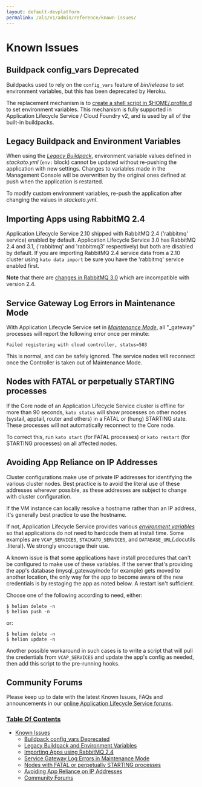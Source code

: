 ```yaml
---
layout: default-devplatform
permalink: /als/v1/admin/reference/known-issues/
---
```

<!--PUBLISHED-->

Known Issues[](#known-issues "Permalink to this headline")
===========================================================

Buildpack config\_vars Deprecated[](#buildpack-config-vars-deprecated "Permalink to this headline")
----------------------------------------------------------------------------------------------------

Buildpacks used to rely on the `config_vars` feature
of *bin/release* to set environment variables, but this has been
deprecated by Heroku.

The replacement mechanism is to [create a shell script in
\$HOME/.profile.d](https://devcenter.heroku.com/articles/profiled) to
set environment variables. This mechanism is fully supported in Application Lifecycle Service
/ Cloud Foundry v2, and is used by all of the built-in buildpacks.

Legacy Buildpack and Environment Variables[](#legacy-buildpack-and-environment-variables "Permalink to this headline")
-----------------------------------------------------------------------------------------------------------------------

When using the [*Legacy
Buildpack*](/als/v1/user/deploy/buildpack/#buildpacks), environment
variable values defined in *stackato.yml* (`env:`
block) cannot be updated without re-pushing the application with new
settings. Changes to variables made in the Management Console will be
overwritten by the original ones defined at push when the application is
restarted.

To modify custom environment variables, re-push the application after
changing the values in *stackato.yml*.

Importing Apps using RabbitMQ 2.4[](#importing-apps-using-rabbitmq-2-4 "Permalink to this headline")
-----------------------------------------------------------------------------------------------------

Application Lifecycle Service 2.10 shipped with RabbitMQ 2.4 ('rabbitmq' service) enabled by
default. Application Lifecycle Service 3.0 has RabbitMQ 2.4 and 3.1, ('rabbitmq' and
'rabbitmq3' respectively) but both are disabled by default. If you are
importing RabbitMQ 2.4 service data from a 2.10 cluster using
`kato data import` be sure you have the 'rabbitmq'
service enabled first.

**Note** that there are [changes in RabbitMQ
3.0](http://www.rabbitmq.com/blog/2012/11/19/breaking-things-with-rabbitmq-3-0/)
which are incompatible with version 2.4.

Service Gateway Log Errors in Maintenance Mode[](#service-gateway-log-errors-in-maintenance-mode "Permalink to this headline")
-------------------------------------------------------------------------------------------------------------------------------

With Application Lifecycle Service set in [*Maintenance
Mode*](/als/v1/admin/console/customize/#console-settings), all "\_gateway"
processes will report the following error once per minute:

    Failed registering with cloud controller, status=503

This is normal, and can be safely ignored. The service nodes will
reconnect once the Controller is taken out of Maintenance Mode.

Nodes with FATAL or perpetually STARTING processes[](#nodes-with-fatal-or-perpetually-starting-processes "Permalink to this headline")
---------------------------------------------------------------------------------------------------------------------------------------

If the Core node of an Application Lifecycle Service cluster is offline for more than 90
seconds, `kato status` will show processes on other
nodes (systail, apptail, router and others) in a FATAL or (hung)
STARTING state. These processes will not automatically reconnect to the
Core node.

To correct this, run `kato start` (for FATAL
processes) or `kato restart` (for STARTING
processes) on all affected nodes.

Avoiding App Reliance on IP Addresses[](#avoiding-app-reliance-on-ip-addresses "Permalink to this headline")
-------------------------------------------------------------------------------------------------------------

Cluster configurations make use of private IP addresses for identifying
the various cluster nodes. Best practice is to avoid the literal use of
these addresses wherever possible, as these addresses are subject to
change with cluster configuration.

If the VM instance can locally resolve a hostname rather than an IP
address, it's generally best practice to use the hostname.

If not, Application Lifecycle Service provides various [*environment
variables*](/als/v1/user/reference/environment/#environment-variables)
so that applications do not need to hardcode them at install time. Some
examples are `VCAP_SERVICES`,
`STACKATO_SERVICES`, and `DATABASE_URL`{.docutils
.literal}. We strongly encourage their use.

A known issue is that some applications have install procedures that
can't be configured to make use of these variables. If the server that's
providing the app's database (mysql\_gateway/node for example) gets
moved to another location, the only way for the app to become aware of
the new credentials is by restaging the app as noted below. A restart
isn't sufficient.

Choose one of the following according to need, either:

    $ helion delete -n
    $ helion push -n

or:

    $ helion delete -n
    $ helion update -n

Another possible workaround in such cases is to write a script that will
pull the credentials from `VCAP_SERVICES` and update
the app's config as needed, then add this script to the pre-running
hooks.

Community Forums[](#community-forums "Permalink to this headline")
-------------------------------------------------------------------

Please keep up to date with the latest Known Issues, FAQs and
announcements in our [online Application Lifecycle Service
forums](https://community.dev.hp.com/t5/Forum/bd-p/cloud_board).

### [Table Of Contents](/als/v1/index-2/)

-   [Known Issues](#)
    -   [Buildpack config\_vars
        Deprecated](#buildpack-config-vars-deprecated)
    -   [Legacy Buildpack and Environment
        Variables](#legacy-buildpack-and-environment-variables)
    -   [Importing Apps using RabbitMQ
        2.4](#importing-apps-using-rabbitmq-2-4)
    -   [Service Gateway Log Errors in Maintenance
        Mode](#service-gateway-log-errors-in-maintenance-mode)
    -   [Nodes with FATAL or perpetually STARTING
        processes](#nodes-with-fatal-or-perpetually-starting-processes)
    -   [Avoiding App Reliance on IP
        Addresses](#avoiding-app-reliance-on-ip-addresses)
    -   [Community Forums](#community-forums)


